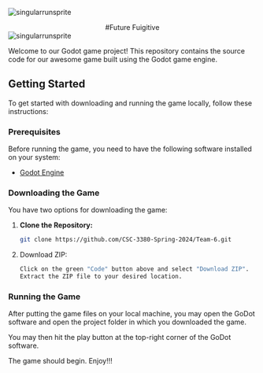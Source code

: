 ![singularrunsprite](https://github.com/CSC-3380-Spring-2024/Team-6/assets/41880054/ca37adb1-1330-4828-8dbc-f084b4b96b40) <center> #Future Fuigitive </center> ![singularrunsprite](https://github.com/CSC-3380-Spring-2024/Team-6/assets/41880054/17b0dafe-a903-4cab-b4b0-cb1a04da5d90)

Welcome to our Godot game project! This repository contains the source code for our awesome game built using the Godot game engine.

## Getting Started

To get started with downloading and running the game locally, follow these instructions:

### Prerequisites

Before running the game, you need to have the following software installed on your system:

- [Godot Engine](https://godotengine.org/download)

### Downloading the Game

You have two options for downloading the game:

1. **Clone the Repository:**
   ```bash
   git clone https://github.com/CSC-3380-Spring-2024/Team-6.git

2. Download ZIP:
    ```bash
    Click on the green "Code" button above and select "Download ZIP".
    Extract the ZIP file to your desired location.

### Running the Game

After putting the game files on your local machine, you may open the GoDot software and open the project folder in which you downloaded the game.

You may then hit the play button at the top-right corner of the GoDot software.

The game should begin. Enjoy!!!

